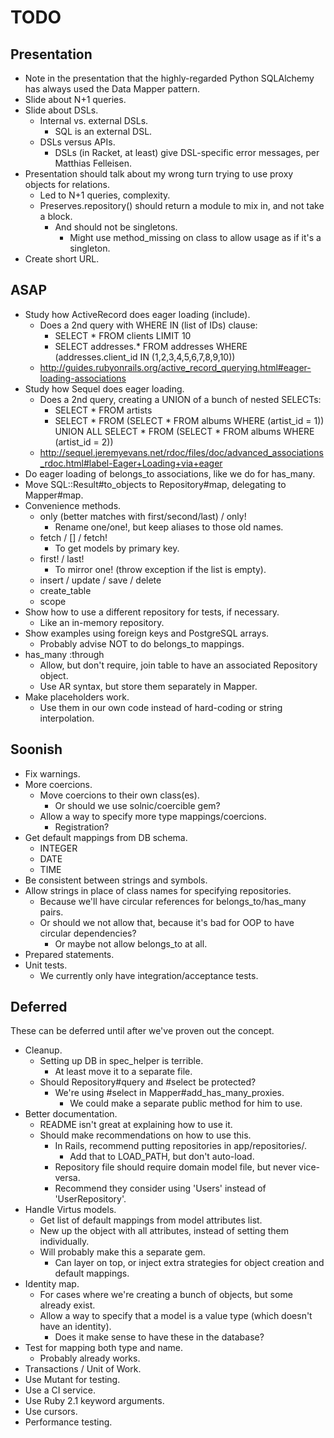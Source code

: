 TODO
====


Presentation
------------

* Note in the presentation that the highly-regarded Python SQLAlchemy has always used the Data Mapper pattern.
* Slide about N+1 queries.
* Slide about DSLs.
    * Internal vs. external DSLs.
        * SQL is an external DSL.
    * DSLs versus APIs.
        * DSLs (in Racket, at least) give DSL-specific error messages, per Matthias Felleisen.
* Presentation should talk about my wrong turn trying to use proxy objects for relations.
    * Led to N+1 queries, complexity.
    * Preserves.repository() should return a module to mix in, and not take a block.
        * And should not be singletons.
            * Might use method_missing on class to allow usage as if it's a singleton.
* Create short URL.


ASAP
----

* Study how ActiveRecord does eager loading (include).
    * Does a 2nd query with WHERE IN (list of IDs) clause:
        * SELECT * FROM clients LIMIT 10
        * SELECT addresses.* FROM addresses WHERE (addresses.client_id IN (1,2,3,4,5,6,7,8,9,10))
    * http://guides.rubyonrails.org/active_record_querying.html#eager-loading-associations
* Study how Sequel does eager loading.
    * Does a 2nd query, creating a UNION of a bunch of nested SELECTs:
        * SELECT * FROM artists
        * SELECT * FROM (SELECT * FROM albums WHERE (artist_id = 1)) UNION ALL SELECT * FROM (SELECT * FROM albums WHERE (artist_id = 2))
    * http://sequel.jeremyevans.net/rdoc/files/doc/advanced_associations_rdoc.html#label-Eager+Loading+via+eager
* Do eager loading of belongs_to associations, like we do for has_many.
* Move SQL::Result#to_objects to Repository#map, delegating to Mapper#map.
* Convenience methods.
    * only (better matches with first/second/last) / only!
        * Rename one/one!, but keep aliases to those old names.
    * fetch / [] / fetch!
        * To get models by primary key.
    * first! / last!
        * To mirror one! (throw exception if the list is empty).
    * insert / update / save / delete
    * create_table
    * scope
* Show how to use a different repository for tests, if necessary.
    * Like an in-memory repository.
* Show examples using foreign keys and PostgreSQL arrays.
    * Probably advise NOT to do belongs_to mappings.
* has_many :through
    * Allow, but don't require, join table to have an associated Repository object.
    * Use AR syntax, but store them separately in Mapper.
* Make placeholders work.
    * Use them in our own code instead of hard-coding or string interpolation.


Soonish
-------

* Fix warnings.
* More coercions.
    * Move coercions to their own class(es).
        * Or should we use solnic/coercible gem?
    * Allow a way to specify more type mappings/coercions.
    	 * Registration?
* Get default mappings from DB schema.
    * INTEGER
    * DATE
    * TIME
* Be consistent between strings and symbols.
* Allow strings in place of class names for specifying repositories.
    * Because we'll have circular references for belongs_to/has_many pairs.
    * Or should we not allow that, because it's bad for OOP to have circular dependencies?
        * Or maybe not allow belongs_to at all.
* Prepared statements.
* Unit tests.
    * We currently only have integration/acceptance tests.


Deferred
--------

These can be deferred until after we've proven out the concept.

* Cleanup.
    * Setting up DB in spec_helper is terrible.
        * At least move it to a separate file.
    * Should Repository#query and #select be protected?
        * We're using #select in Mapper#add_has_many_proxies.
            * We could make a separate public method for him to use.
* Better documentation.
    * README isn't great at explaining how to use it.
    * Should make recommendations on how to use this.
        * In Rails, recommend putting repositories in app/repositories/.
            * Add that to LOAD_PATH, but don't auto-load.
        * Repository file should require domain model file, but never vice-versa.
        * Recommend they consider using 'Users' instead of 'UserRepository'.
* Handle Virtus models.
    * Get list of default mappings from model attributes list.
    * New up the object with all attributes, instead of setting them individually.
    * Will probably make this a separate gem.
        * Can layer on top, or inject extra strategies for object creation and default mappings.
* Identity map.
    * For cases where we're creating a bunch of objects, but some already exist.
    * Allow a way to specify that a model is a value type (which doesn't have an identity).
        * Does it make sense to have these in the database?
* Test for mapping both type and name.
    * Probably already works.
* Transactions / Unit of Work.
* Use Mutant for testing.
* Use a CI service.
* Use Ruby 2.1 keyword arguments.
* Use cursors.
* Performance testing.
